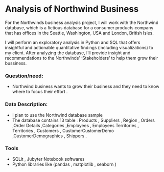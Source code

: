 # Analysis of Northwind Business

For the Northwinds business analysis project, I will work with the Northwind database, which is a fictious database for a consumer products company that has offices in the Seattle, Washington, USA and London, British Isles.

I will perform an exploratory analysis in Python and SQL that offers insightful and actionable quantitative findings (including visualizations) to my client.
After analyzing the database, I’ll provide insight and recommendations to the Northwinds’ ‘Stakeholders’ to help them grow their bussiness.



### Question/need:
- Northwind business wants to grow their business and they need to know  where to focus their effort .

### Data Description:
- I plan to use the Northwind database sample 
-	The database contains 13 table : Products , Suppliers , Region , Orders ,Order Details ,Categories ,Employees , Employees Territories , Territories , Customers ,   CustomerCustomerDemo ,CustomerDemographics , Shippers .

### Tools
- SQLit , Jubyter Notebook softwares 
- Python libraries like (pandas , matplotlib , seaborn )




